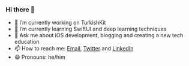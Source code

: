 ### Hi there 👋

- 🔭 I’m currently working on TurkishKit
- 🌱 I’m currently learning SwiftUI and deep learning techniques
- 💬 Ask me about iOS development, blogging and creating a new tech education
- 📫 How to reach me: [Email](mailto:canbalkya@gmail.com), [Twitter](https://twitter.com/canbalkya) and [LinkedIn](https://www.linkedin.com/in/can-balkaya-8360a0160/)
- 😄 Pronouns: he/him
